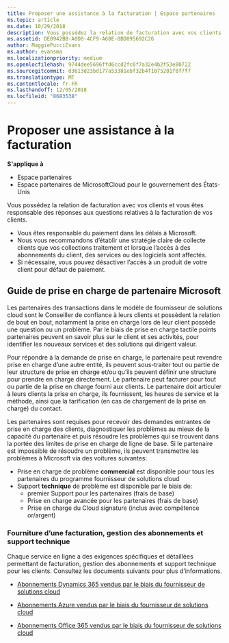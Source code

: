 ```yaml
---
title: Proposer une assistance à la facturation | Espace partenaires
ms.topic: article
ms.date: 10/29/2018
description: Vous possédez la relation de facturation avec vos clients et gérez toutes leurs questions relatives à la facturation.
ms.assetid: DE0942BB-A0D0-4CF9-A60E-0BD095692C26
author: MaggiePucciEvans
ms.author: evansma
ms.localizationpriority: medium
ms.openlocfilehash: 9744dee5696ffd6ccd2fc0f7a32e4b2f53e80722
ms.sourcegitcommit: d3613d23bd177a53381ebf32b4f1075201f8f7f7
ms.translationtype: MT
ms.contentlocale: fr-FR
ms.lasthandoff: 12/05/2018
ms.locfileid: "8683538"
---
```

# <a name="provide-billing-support"></a>Proposer une assistance à la facturation

**S'applique à**

-  Espace partenaires
-  Espace partenaires de MicrosoftCloud pour le gouvernement des États-Unis


Vous possédez la relation de facturation avec vos clients et vous êtes responsable des réponses aux questions relatives à la facturation de vos clients.

-   Vous êtes responsable du paiement dans les délais à Microsoft.
-   Nous vous recommandons d’établir une stratégie claire de collecte clients que vos collections traitement et lorsque l’accès à des abonnements du client, des services ou des logiciels sont affectés.
-   Si nécessaire, vous pouvez désactiver l’accès à un produit de votre client pour défaut de paiement.

## <a name="microsoft-partner-support-guidance"></a>Guide de prise en charge de partenaire Microsoft

Les partenaires des transactions dans le modèle de fournisseur de solutions cloud sont le Conseiller de confiance à leurs clients et possèdent la relation de bout en bout, notamment la prise en charge lors de leur client possède une question ou un problème. Par le biais de prise en charge tactile points partenaires peuvent en savoir plus sur le client et ses activités, pour identifier les nouveaux services et des solutions qui dirigent valeur.

Pour répondre à la demande de prise en charge, le partenaire peut revendre prise en charge d’une autre entité, ils peuvent sous-traiter tout ou partie de leur structure de prise en charge et/ou qu’ils peuvent définir une structure pour prendre en charge directement.  Le partenaire peut facturer pour tout ou partie de la prise en charge fourni aux clients. Le partenaire doit articuler à leurs clients la prise en charge, ils fournissent, les heures de service et la méthode, ainsi que la tarification (en cas de chargement de la prise en charge) du contact. 

Les partenaires sont requises pour recevoir des demandes entrantes de prise en charge des clients, diagnostiquer les problèmes au mieux de la capacité du partenaire et puis résoudre les problèmes qui se trouvent dans la portée des limites de prise en charge de ligne de base. Si le partenaire est impossible de résoudre un problème, ils peuvent transmettre les problèmes à Microsoft via des voitures suivantes:

- Prise en charge de problème **commercial** est disponible pour tous les partenaires du programme fournisseur de solutions cloud
-   Support **technique** de problème est disponible par le biais de:
    -   premier Support pour les partenaires (frais de base)
    -   Prise en charge avancée pour les partenaires (frais de base)
    -   Prise en charge du Cloud signature (inclus avec compétence or/argent)

### <a name="providing-billing-subscription-management-and-technical-support"></a>Fourniture d’une facturation, gestion des abonnements et support technique 

Chaque service en ligne a des exigences spécifiques et détaillées permettant de facturation, gestion des abonnements et support technique pour les clients. Consultez les documents suivants pour plus d’informations.

-   [Abonnements Dynamics 365 vendus par le biais du fournisseur de solutions cloud](https://www.microsoftpartnercommunity.com/t5/CSP/Microsoft-Partner-Support-Guidance/m-p/5262#M30)

-   [Abonnements Azure vendus par le biais du fournisseur de solutions cloud](https://www.microsoftpartnercommunity.com/t5/CSP/Microsoft-Partner-Support-Guidance/m-p/5263#M31)

-   [Abonnements Office 365 vendus par le biais du fournisseur de solutions cloud](https://www.microsoftpartnercommunity.com/t5/CSP/Microsoft-Partner-Support-Guidance/m-p/5264#M32)
 

